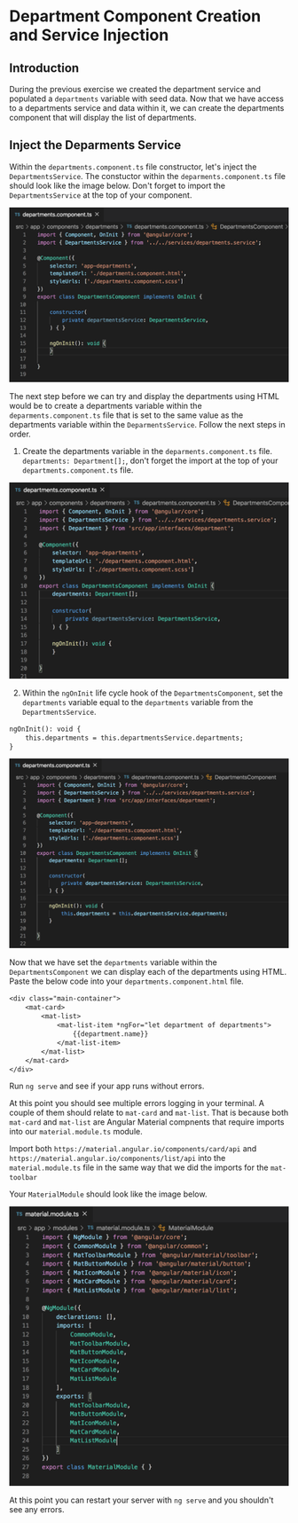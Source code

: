 # Department Component Creation and Service Injection

## Introduction

During the previous exercise we created the department service and populated a `departments` variable with seed data. Now that we have access to a departments service and data within it, we can create the departments component that will display the list of departments.

## Inject the Deparments Service

Within the `departments.component.ts` file constructor, let's inject the `DepartmentsService`. The constuctor within the `deparments.component.ts` file should look like the image below. Don't forget to import the `DepartmentsService` at the top of your component.

![](img/service_injection.png)

The next step before we can try and display the departments using HTML would be to create a departments variable within the `deparments.component.ts` file that is set to the same value as the departments variable within the `DeparmentsService`. Follow the next steps in order.

1. Create the departments variable in the `deparments.component.ts` file. `departments: Department[];`, don't forget the import at the top of your `departments.component.ts` file.

![](img/department_comp_variable.png)

2. Within the `ngOnInit` life cycle hook of the `DepartmentsComponent`, set the `departments` variable equal to the `departments` variable from the `DepartmentsService`.

```
ngOnInit(): void {
    this.departments = this.departmentsService.departments;
}
```

![](img/set_departments.png)

Now that we have set the `departments` variable within the `DepartmentsComponent` we can display each of the departments using HTML. Paste the below code into your `departments.component.html` file.

```
<div class="main-container">
    <mat-card>
        <mat-list>
            <mat-list-item *ngFor="let department of departments">
                {{department.name}}
            </mat-list-item>
        </mat-list>
    </mat-card>
</div>
```

Run `ng serve` and see if your app runs without errors.

At this point you should see multiple errors logging in your terminal. A couple of them should relate to `mat-card` and `mat-list`. That is because both `mat-card` and `mat-list` are Angular Material compnents that require imports into our `material.module.ts` module.

Import both `https://material.angular.io/components/card/api` and `https://material.angular.io/components/list/api` into the `material.module.ts` file in the same way that we did the imports for the `mat-toolbar`

Your `MaterialModule` should look like the image below.

![](img/card_list_imports.png)

At this point you can restart your server with `ng serve` and you shouldn't see any errors.